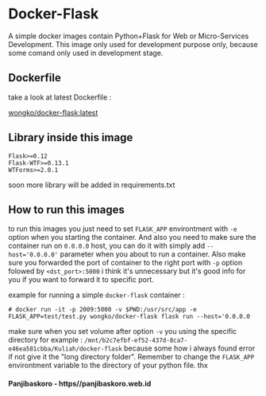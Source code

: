 # Docker-Flask 
  
A simple docker images contain Python+Flask for Web or Micro-Services Development. This image only used for development purpose only, because some comand only used in development stage. 

## Dockerfile

take a look at latest Dockerfile :

[wongko/docker-flask:latest](master/Dockerfile)

## Library inside this image

```
Flask>=0.12
Flask-WTF>=0.13.1
WTForms>=2.0.1
```

soon more library will be added in requirements.txt 

## How to run this images 

to run this images you just need to set ```FLASK_APP``` environtment with ```-e``` option when you starting the container. And also you need to make sure the container run on ```0.0.0.0``` host, you can do it with simply add ```--host='0.0.0.0'``` parameter when you about to run a container. Also make sure you forwarded the port of container to the right port with ```-p``` option folowed by ```<dst_port>:5000``` i think it's unnecessary but it's good info for you if you want to forward it to specific port.

example for running a simple ```docker-flask``` container :

```
# docker run -it -p 2009:5000 -v $PWD:/usr/src/app -e FLASK_APP=test/test.py wongko/docker-flask flask run --host='0.0.0.0
```

make sure when you set volume after option ```-v``` you using the specific directory for example : ```/mnt/b2c7efbf-ef52-437d-8ca7-e46ea581cbba/Kuliah/docker-flask``` because some how i always found error if not give it the "long directory folder". Remember to change the ```FLASK_APP``` environtment variable to the directory of your python file. thx 

#### Panjibaskoro - https//panjibaskoro.web.id

